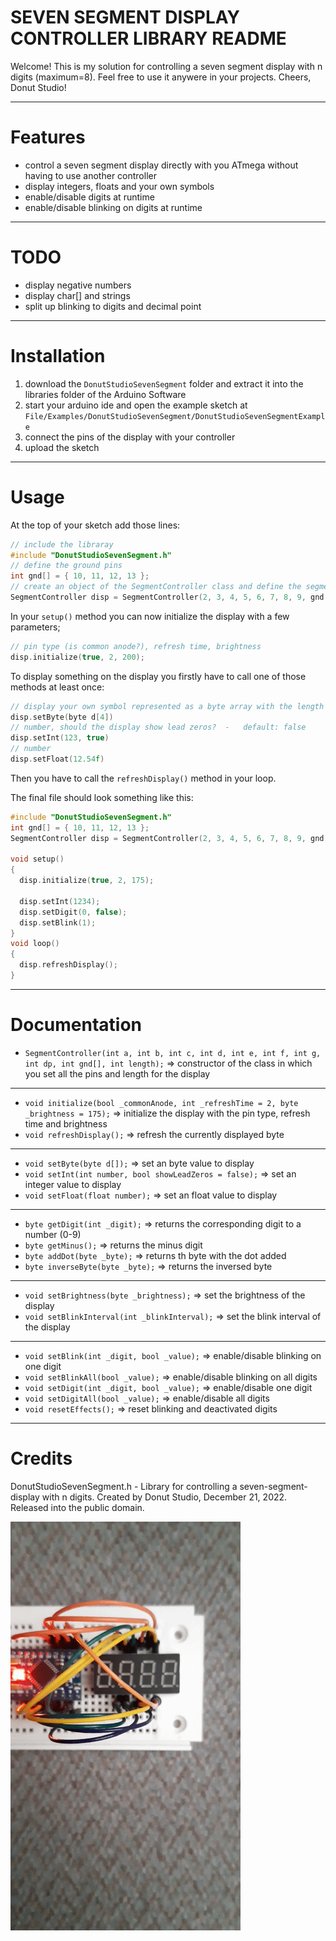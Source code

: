 # SEVEN SEGMENT DISPLAY CONTROLLER LIBRARY README
Welcome!
This is my solution for controlling a seven segment display with n digits (maximum=8).
Feel free to use it anywere in your projects.
Cheers, Donut Studio!


***
# Features
- control a seven segment display directly with you ATmega without having to use another controller
- display integers, floats and your own symbols
- enable/disable digits at runtime
- enable/disable blinking on digits at runtime


***
# TODO
- display negative numbers
- display char[] and strings
- split up blinking to digits and decimal point


***
# Installation
1. download the `DonutStudioSevenSegment` folder and extract it into the libraries folder of the Arduino Software
2. start your arduino ide and open the example sketch at `File/Examples/DonutStudioSevenSegment/DonutStudioSevenSegmentExample`
3. connect the pins of the display with your controller
4. upload the sketch


***
# Usage
At the top of your sketch add those lines:
```cpp
// include the libraray
#include "DonutStudioSevenSegment.h"
// define the ground pins
int gnd[] = { 10, 11, 12, 13 };
// create an object of the SegmentController class and define the segment, ground pins and display length.
SegmentController disp = SegmentController(2, 3, 4, 5, 6, 7, 8, 9, gnd, 4);
```

In your `setup()` method you can now initialize the display with a few parameters;
```cpp
// pin type (is common anode?), refresh time, brightness
disp.initialize(true, 2, 200);
```

To display something on the display you firstly have to call one of those methods at least once:
```cpp
// display your own symbol represented as a byte array with the length of your display length
disp.setByte(byte d[4])
// number, should the display show lead zeros?  -   default: false
disp.setInt(123, true)
// number
disp.setFloat(12.54f)
```
Then you have to call the `refreshDisplay()` method in your loop.

The final file should look something like this:
```cpp
#include "DonutStudioSevenSegment.h"
int gnd[] = { 10, 11, 12, 13 };
SegmentController disp = SegmentController(2, 3, 4, 5, 6, 7, 8, 9, gnd, 4);

void setup() 
{
  disp.initialize(true, 2, 175);

  disp.setInt(1234);
  disp.setDigit(0, false);
  disp.setBlink(1);
}
void loop() 
{
  disp.refreshDisplay();
}
```


***
# Documentation
- `SegmentController(int a, int b, int c, int d, int e, int f, int g, int dp, int gnd[], int length);` => constructor of the class in which you set all the pins and length for the display
---
- `void initialize(bool _commonAnode, int _refreshTime = 2, byte _brightness = 175);` => initialize the display with the pin type, refresh time and brightness
- `void refreshDisplay();` => refresh the currently displayed byte
---
- `void setByte(byte d[]);` => set an byte value to display
- `void setInt(int number, bool showLeadZeros = false);` => set an integer value to display
- `void setFloat(float number);` => set an float value to display
---
- `byte getDigit(int _digit);` => returns the corresponding digit to a number (0-9)
- `byte getMinus();` => returns the minus digit
- `byte addDot(byte _byte);` => returns th byte with the dot added
- `byte inverseByte(byte _byte);` => returns the inversed byte
---
- `void setBrightness(byte _brightness);` => set the brightness of the display
- `void setBlinkInterval(int _blinkInterval);` => set the blink interval of the display
---
- `void setBlink(int _digit, bool _value);` => enable/disable blinking on one digit
- `void setBlinkAll(bool _value);` => enable/disable blinking on all digits
- `void setDigit(int _digit, bool _value);` => enable/disable one digit
- `void setDigitAll(bool _value);` => enable/disable all digits
- `void resetEffects();` => reset blinking and deactivated digits


***
# Credits
DonutStudioSevenSegment.h - Library for controlling a seven-segment-display with n digits.
Created by Donut Studio, December 21, 2022.
Released into the public domain.


![example](https://github.com/Donut-Studio/Arduino-Seven-Segment-Controller/blob/main/assets/example1.gif)